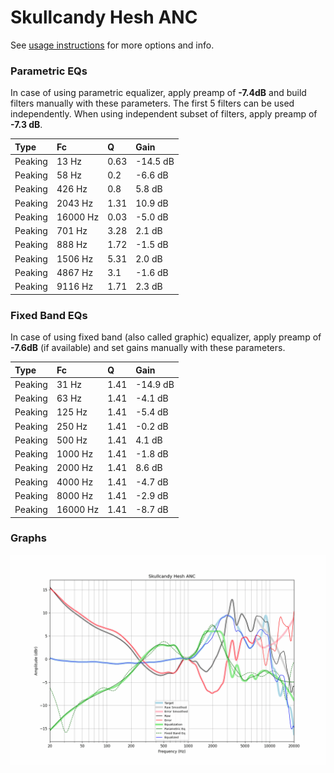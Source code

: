 # Skullcandy Hesh ANC
See [usage instructions](https://github.com/jaakkopasanen/AutoEq#usage) for more options and info.

### Parametric EQs
In case of using parametric equalizer, apply preamp of **-7.4dB** and build filters manually
with these parameters. The first 5 filters can be used independently.
When using independent subset of filters, apply preamp of **-7.3 dB**.

| Type    | Fc       |    Q | Gain     |
|:--------|:---------|:-----|:---------|
| Peaking | 13 Hz    | 0.63 | -14.5 dB |
| Peaking | 58 Hz    | 0.2  | -6.6 dB  |
| Peaking | 426 Hz   | 0.8  | 5.8 dB   |
| Peaking | 2043 Hz  | 1.31 | 10.9 dB  |
| Peaking | 16000 Hz | 0.03 | -5.0 dB  |
| Peaking | 701 Hz   | 3.28 | 2.1 dB   |
| Peaking | 888 Hz   | 1.72 | -1.5 dB  |
| Peaking | 1506 Hz  | 5.31 | 2.0 dB   |
| Peaking | 4867 Hz  | 3.1  | -1.6 dB  |
| Peaking | 9116 Hz  | 1.71 | 2.3 dB   |

### Fixed Band EQs
In case of using fixed band (also called graphic) equalizer, apply preamp of **-7.6dB**
(if available) and set gains manually with these parameters.

| Type    | Fc       |    Q | Gain     |
|:--------|:---------|:-----|:---------|
| Peaking | 31 Hz    | 1.41 | -14.9 dB |
| Peaking | 63 Hz    | 1.41 | -4.1 dB  |
| Peaking | 125 Hz   | 1.41 | -5.4 dB  |
| Peaking | 250 Hz   | 1.41 | -0.2 dB  |
| Peaking | 500 Hz   | 1.41 | 4.1 dB   |
| Peaking | 1000 Hz  | 1.41 | -1.8 dB  |
| Peaking | 2000 Hz  | 1.41 | 8.6 dB   |
| Peaking | 4000 Hz  | 1.41 | -4.7 dB  |
| Peaking | 8000 Hz  | 1.41 | -2.9 dB  |
| Peaking | 16000 Hz | 1.41 | -8.7 dB  |

### Graphs
![](./Skullcandy%20Hesh%20ANC.png)